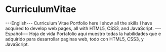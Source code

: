 # CurriculumVitae
---English---
Curriculum Vitae
Portfolio
here I show all the skills I have acquired to develop web pages, all with HTML5, CSS3, and JavaScript.
---Español---
Hoja de vida
Portafolio
aqui muestro todas la habilidades que e adquirido para desarrollar paginas web, todo con HTML5, CSS3, y JavaScript.
